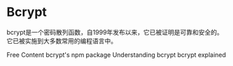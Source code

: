# Bcrypt

bcrypt是一个密码散列函数，自1999年发布以来，它已被证明是可靠和安全的。它已被实施到大多数常用的编程语言中。

<ResourceGroupTitle>Free Content</ResourceGroupTitle>
<BadgeLink colorScheme='blue' badgeText='Official Website' href='https://www.npmjs.com/package/bcrypt'>bcrypt's npm package</BadgeLink>
<BadgeLink colorScheme='yellow' badgeText='Read' href='https://auth0.com/blog/hashing-in-action-understanding-bcrypt/'>Understanding bcrypt</BadgeLink>
<BadgeLink badgeText='Watch' href='https://www.youtube.com/watch?v=O6cmuiTBZVs'>bcrypt explained</BadgeLink>
